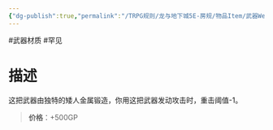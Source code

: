 ```yaml
---
{"dg-publish":true,"permalink":"/TRPG规则/龙与地下城5E-房规/物品Item/武器Weapon/材质Material/【C】精金/"}
---
```



#武器材质 #罕见 
# 描述
这把武器由独特的矮人金属锻造，你用这把武器发动攻击时，重击阈值-1。

>**价格**：+500GP